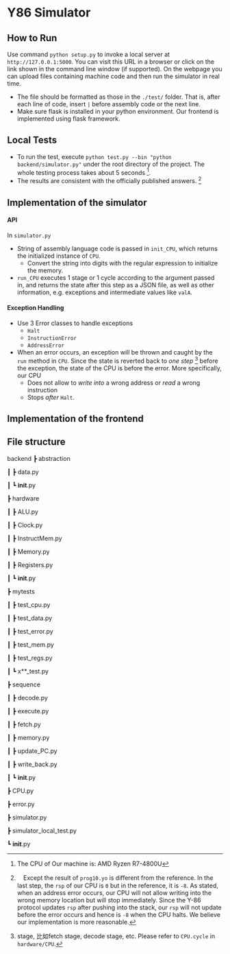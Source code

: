 # Y86 Simulator

## How to Run
Use command `python setup.py` to invoke a local server at `http://127.0.0.1:5000`. You can visit this URL in a browser or click on the link shown in the command line window (if supported). On the webpage you can upload files containing machine code and then run the simulator in real time.

- The file should be formatted as those in the `./test/` folder. That is, after each line of code, insert `|` before assembly code or the next line.
- Make sure flask is installed in your python environment. Our frontend is implemented using flask framework.


## Local Tests
- To run the test, execute `python test.py --bin "python backend/simulator.py"` under the root directory of the project. The whole testing process takes about 5 seconds [^ourMachine].
- The results are consistent with the officially published answers. [^wrong?]


## Implementation of the simulator

#### API
In `simulator.py`
- String of assembly language code is passed in `init_CPU`, which returns the initialized instance of `CPU`.
  - Convert the string into digits with the regular expression to initialize the memory.
- `run_CPU` executes 1 stage or 1 cycle according to the argument passed in, and returns the state after this step as a JSON file, as well as other information, e.g. exceptions and intermediate values like `valA`.


#### Exception Handling
- Use 3 Error classes to handle exceptions
  - `Halt`
  - `InstructionError`
  - `AddressError`
- When an error occurs, an exception will be thrown and caught by the `run` method in `CPU`. Since the state is reverted back to *one step* [^stage] before the exception, the state of the CPU is before the error. More specifically, our CPU
  - Does not allow to *write into* a wrong address or *read* a wrong instruction
  - Stops *after* `Halt`.
  
## Implementation of the frontend


## File structure
backend
 ┣ abstraction
 
 ┃ ┣ data.py
 
 ┃ ┗ __init__.py
 
 ┣ hardware
 
 ┃ ┣ ALU.py
 
 ┃ ┣ Clock.py
 
 ┃ ┣ InstructMem.py
 
 ┃ ┣ Memory.py
 
 ┃ ┣ Registers.py
 
 ┃ ┗ __init__.py
 
 ┣ mytests
 
 ┃ ┣ test_cpu.py
 
 ┃ ┣ test_data.py
 
 ┃ ┣ test_error.py
 
 ┃ ┣ test_mem.py
 
 ┃ ┣ test_regs.py
 
 ┃ ┗ x**_test.py
 
 ┣ sequence
 
 ┃ ┣ decode.py
 
 ┃ ┣ execute.py
 
 ┃ ┣ fetch.py
 
 ┃ ┣ memory.py
 
 ┃ ┣ update_PC.py
 
 ┃ ┣ write_back.py
 
 ┃ ┗ __init__.py
 
 ┣ CPU.py
 
 ┣ error.py
 
 ┣ simulator.py
 
 ┣ simulator_local_test.py
 
 ┗ __init__.py



[^stage]: stage, 比如fetch stage, decode stage, etc. Please refer to `CPU.cycle` in `hardware/CPU`.
[^ourMachine]: The CPU of Our machine is: AMD Ryzen R7-4800U
[^wrong?]:　Except the result of `prog10.yo` is different from the reference. In the last step, the `rsp` of our CPU is `0` but in the reference, it is `-8`. As stated, when an address error occurs, our CPU will not allow writing into the wrong memory location but will stop immediately. Since the Y-86 protocol updates `rsp` after pushing into the stack, our `rsp` will not update before the error occurs and hence is `-8` when the CPU halts. We believe our implementation is more reasonable.
